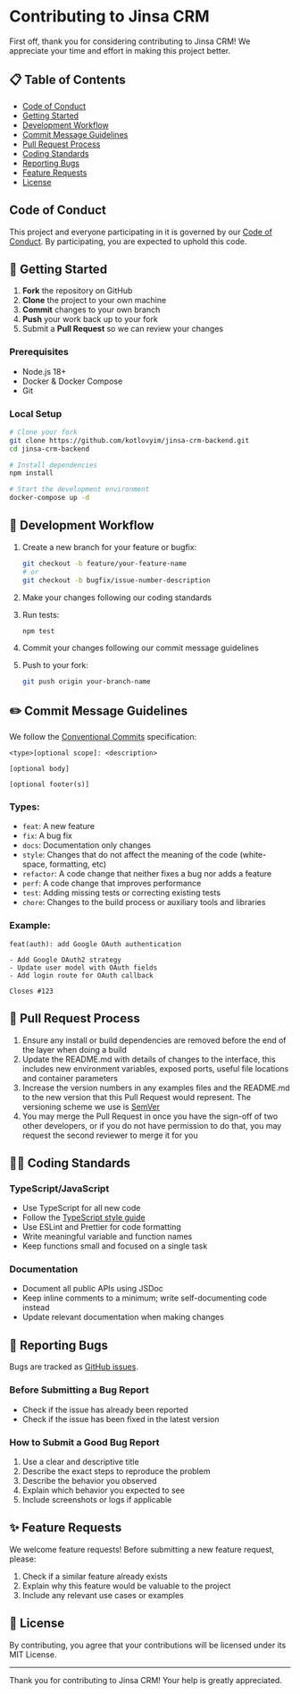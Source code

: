 # Contributing to Jinsa CRM

First off, thank you for considering contributing to Jinsa CRM! We appreciate your time and effort in making this project better.

## 📋 Table of Contents

- [Code of Conduct](#code-of-conduct)
- [Getting Started](#-getting-started)
- [Development Workflow](#-development-workflow)
- [Commit Message Guidelines](#-commit-message-guidelines)
- [Pull Request Process](#-pull-request-process)
- [Coding Standards](#-coding-standards)
- [Reporting Bugs](#-reporting-bugs)
- [Feature Requests](#-feature-requests)
- [License](#-license)

## Code of Conduct

This project and everyone participating in it is governed by our [Code of Conduct](CODE_OF_CONDUCT.md). By participating, you are expected to uphold this code.

## 🚀 Getting Started

1. **Fork** the repository on GitHub
2. **Clone** the project to your own machine
3. **Commit** changes to your own branch
4. **Push** your work back up to your fork
5. Submit a **Pull Request** so we can review your changes

### Prerequisites

- Node.js 18+
- Docker & Docker Compose
- Git

### Local Setup

```bash
# Clone your fork
git clone https://github.com/kotlovyim/jinsa-crm-backend.git
cd jinsa-crm-backend

# Install dependencies
npm install

# Start the development environment
docker-compose up -d
```

## 🔄 Development Workflow

1. Create a new branch for your feature or bugfix:
   ```bash
   git checkout -b feature/your-feature-name
   # or
   git checkout -b bugfix/issue-number-description
   ```

2. Make your changes following our coding standards

3. Run tests:
   ```bash
   npm test
   ```

4. Commit your changes following our commit message guidelines

5. Push to your fork:
   ```bash
   git push origin your-branch-name
   ```

## ✏️ Commit Message Guidelines

We follow the [Conventional Commits](https://www.conventionalcommits.org/) specification:

```
<type>[optional scope]: <description>

[optional body]

[optional footer(s)]
```

### Types:
- `feat`: A new feature
- `fix`: A bug fix
- `docs`: Documentation only changes
- `style`: Changes that do not affect the meaning of the code (white-space, formatting, etc)
- `refactor`: A code change that neither fixes a bug nor adds a feature
- `perf`: A code change that improves performance
- `test`: Adding missing tests or correcting existing tests
- `chore`: Changes to the build process or auxiliary tools and libraries

### Example:
```
feat(auth): add Google OAuth authentication

- Add Google OAuth2 strategy
- Update user model with OAuth fields
- Add login route for OAuth callback

Closes #123
```

## 🔄 Pull Request Process

1. Ensure any install or build dependencies are removed before the end of the layer when doing a build
2. Update the README.md with details of changes to the interface, this includes new environment variables, exposed ports, useful file locations and container parameters
3. Increase the version numbers in any examples files and the README.md to the new version that this Pull Request would represent. The versioning scheme we use is [SemVer](http://semver.org/)
4. You may merge the Pull Request in once you have the sign-off of two other developers, or if you do not have permission to do that, you may request the second reviewer to merge it for you

## 🧑‍💻 Coding Standards

### TypeScript/JavaScript
- Use TypeScript for all new code
- Follow the [TypeScript style guide](https://google.github.io/styleguide/tsguide.html)
- Use ESLint and Prettier for code formatting
- Write meaningful variable and function names
- Keep functions small and focused on a single task

### Documentation
- Document all public APIs using JSDoc
- Keep inline comments to a minimum; write self-documenting code instead
- Update relevant documentation when making changes

## 🐛 Reporting Bugs

Bugs are tracked as [GitHub issues](https://github.com/kotlovyim/jinsa-crm-backend/issues).

### Before Submitting a Bug Report
- Check if the issue has already been reported
- Check if the issue has been fixed in the latest version

### How to Submit a Good Bug Report
1. Use a clear and descriptive title
2. Describe the exact steps to reproduce the problem
3. Describe the behavior you observed
4. Explain which behavior you expected to see
5. Include screenshots or logs if applicable

## ✨ Feature Requests

We welcome feature requests! Before submitting a new feature request, please:

1. Check if a similar feature already exists
2. Explain why this feature would be valuable to the project
3. Include any relevant use cases or examples

## 📄 License

By contributing, you agree that your contributions will be licensed under its MIT License.

---

Thank you for contributing to Jinsa CRM! Your help is greatly appreciated.
